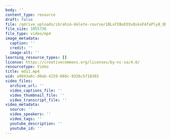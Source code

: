 ```yaml
---
body: ''
content_type: resource
draft: false
file: /gdrive_uploads/ibrahim-delete-course/1BLxFIBoEO3vQskoFAfaPly8_QhZ-fa4g/md11.mp4
file_size: 1055736
file_type: video/mp4
image_metadata:
  caption: ''
  credit: ''
  image-alt: ''
learning_resource_types: []
license: https://creativecommons.org/licenses/by-nc-sa/4.0/
resourcetype: Video
title: md11.mp4
uid: a9843a6c-d0ab-4159-868c-9326c5f18303
video_files:
  archive_url: ''
  video_captions_file: ''
  video_thumbnail_file: ''
  video_transcript_file: ''
video_metadata:
  source: ''
  video_speakers: ''
  video_tags: ''
  youtube_description: ''
  youtube_id: ''
---
```

